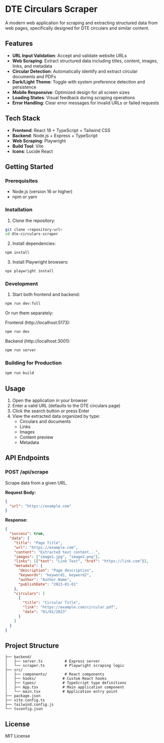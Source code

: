 # DTE Circulars Scraper

A modern web application for scraping and extracting structured data from web pages, specifically designed for DTE circulars and similar content.

## Features

- **URL Input Validation**: Accept and validate website URLs
- **Web Scraping**: Extract structured data including titles, content, images, links, and metadata
- **Circular Detection**: Automatically identify and extract circular documents and PDFs
- **Dark/Light Theme**: Toggle with system preference detection and persistence
- **Mobile Responsive**: Optimized design for all screen sizes
- **Loading States**: Visual feedback during scraping operations
- **Error Handling**: Clear error messages for invalid URLs or failed requests

## Tech Stack

- **Frontend**: React 18 + TypeScript + Tailwind CSS
- **Backend**: Node.js + Express + TypeScript
- **Web Scraping**: Playwright
- **Build Tool**: Vite
- **Icons**: Lucide React

## Getting Started

### Prerequisites

- Node.js (version 16 or higher)
- npm or yarn

### Installation

1. Clone the repository:
```bash
git clone <repository-url>
cd dte-circulars-scraper
```

2. Install dependencies:
```bash
npm install
```

3. Install Playwright browsers:
```bash
npx playwright install
```

### Development

1. Start both frontend and backend:
```bash
npm run dev:full
```

Or run them separately:

Frontend (http://localhost:5173):
```bash
npm run dev
```

Backend (http://localhost:3001):
```bash
npm run server
```

### Building for Production

```bash
npm run build
```

## Usage

1. Open the application in your browser
2. Enter a valid URL (defaults to the DTE circulars page)
3. Click the search button or press Enter
4. View the extracted data organized by type:
   - Circulars and documents
   - Links
   - Images
   - Content preview
   - Metadata

## API Endpoints

### POST /api/scrape

Scrape data from a given URL.

**Request Body:**
```json
{
  "url": "https://example.com"
}
```

**Response:**
```json
{
  "success": true,
  "data": {
    "title": "Page Title",
    "url": "https://example.com",
    "content": "Extracted text content...",
    "images": ["image1.jpg", "image2.png"],
    "links": [{"text": "Link Text", "href": "https://link.com"}],
    "metadata": {
      "description": "Page description",
      "keywords": "keyword1, keyword2",
      "author": "Author Name",
      "publishDate": "2023-01-01"
    },
    "circulars": [
      {
        "title": "Circular Title",
        "link": "https://example.com/circular.pdf",
        "date": "01/01/2023"
      }
    ]
  }
}
```

## Project Structure

```
├── backend/
│   ├── server.ts          # Express server
│   └── scraper.ts         # Playwright scraping logic
├── src/
│   ├── components/        # React components
│   ├── hooks/            # Custom React hooks
│   ├── types/            # TypeScript type definitions
│   ├── App.tsx           # Main application component
│   └── main.tsx          # Application entry point
├── package.json
├── vite.config.ts
├── tailwind.config.js
└── tsconfig.json
```

## License

MIT License